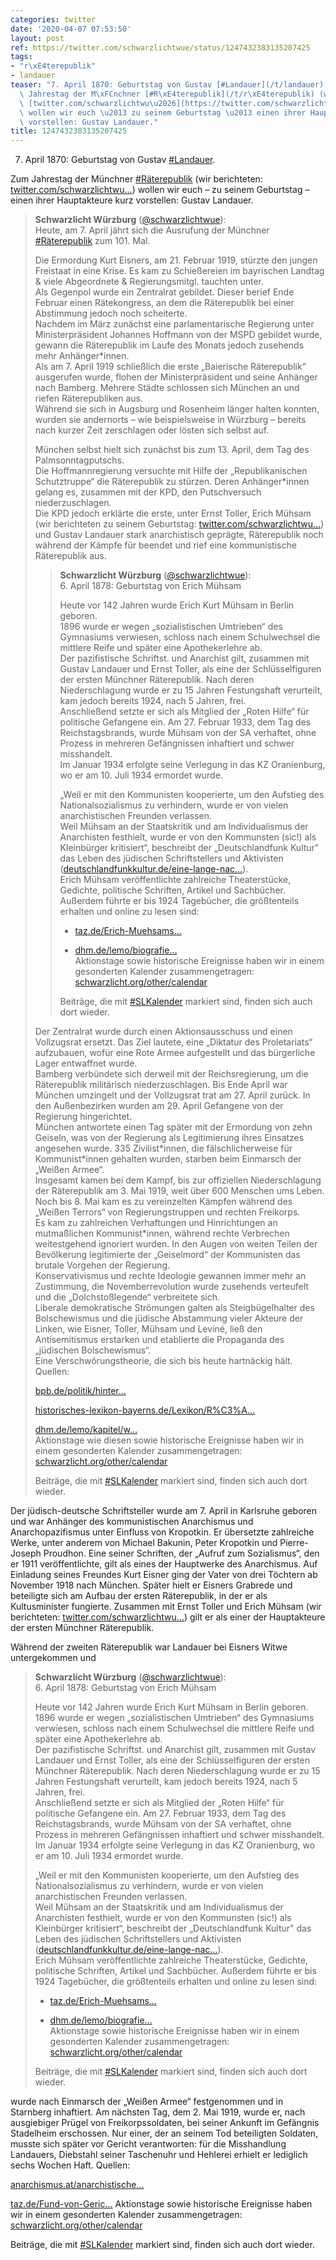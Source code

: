 ```yaml
---
categories: twitter
date: '2020-04-07 07:53:50'
layout: post
ref: https://twitter.com/schwarzlichtwue/status/1247432383135207425
tags:
- "r\xE4terepublik"
- landauer
teaser: "7. April 1870: Geburtstag von Gustav [#Landauer](/t/landauer). \n\n\n\nZum\
  \ Jahrestag der M\xFCnchner [#R\xE4terepublik](/t/r\xE4terepublik) (wir berichteten:\
  \ [twitter.com/schwarzlichtwu\u2026](https://twitter.com/schwarzlichtwue/status/1247431231152820224?s=19))\
  \ wollen wir euch \u2013 zu seinem Geburtstag \u2013 einen ihrer Hauptakteure kurz\
  \ vorstellen: Gustav Landauer."
title: 1247432383135207425
---
```

7. April 1870: Geburtstag von Gustav [#Landauer](/t/landauer). 



Zum Jahrestag der Münchner [#Räterepublik](/t/räterepublik) (wir berichteten: [twitter.com/schwarzlichtwu…](https://twitter.com/schwarzlichtwue/status/1247431231152820224?s=19)) wollen wir euch – zu seinem Geburtstag – einen ihrer Hauptakteure kurz vorstellen: Gustav Landauer.
> <b>Schwarzlicht Würzburg</b> ([@schwarzlichtwue](https://twitter.com/schwarzlichtwue)):  
>Heute, am 7. April jährt sich die Ausrufung der Münchner [#Räterepublik](/t/räterepublik) zum 101. Mal.   
>  
>  
>  
>Die Ermordung Kurt Eisners, am 21. Februar 1919, stürzte den jungen Freistaat in eine Krise. Es kam zu Schießereien im bayrischen Landtag &amp; viele Abgeordnete &amp; Regierungsmitgl. tauchten unter.  
>Als Gegenpol wurde ein Zentralrat gebildet. Dieser berief Ende Februar einen Rätekongress, an dem die Räterepublik bei einer Abstimmung jedoch noch scheiterte.  
>Nachdem im März zunächst eine parlamentarische Regierung unter Ministerpräsident Johannes Hoffmann von der MSPD gebildet wurde, gewann die Räterepublik im Laufe des Monats jedoch zusehends mehr Anhänger\*innen.  
>Als am 7. April 1919 schließlich die erste „Baierische Räterepublik“ ausgerufen wurde, flohen der Ministerpräsident und seine Anhänger nach Bamberg. Mehrere Städte schlossen sich München an und riefen Räterepubliken aus.  
>Während sie sich in Augsburg und Rosenheim länger halten konnten, wurden sie andernorts – wie beispielsweise in Würzburg – bereits nach kurzer Zeit zerschlagen oder lösten sich selbst auf.   
>  
>  
>  
>München selbst hielt sich zunächst bis zum 13. April, dem Tag des Palmsonntagputschs.  
>Die Hoffmannregierung versuchte mit Hilfe der „Republikanischen Schutztruppe“ die Räterepublik zu stürzen. Deren Anhänger\*innen gelang es, zusammen mit der KPD, den Putschversuch niederzuschlagen.  
>Die KPD jedoch erklärte die erste, unter Ernst Toller, Erich Mühsam (wir berichteten zu seinem Geburtstag: [twitter.com/schwarzlichtwu…](https://twitter.com/schwarzlichtwue/status/1247086898578931713?s=19)) und Gustav Landauer stark anarchistisch geprägte, Räterepublik noch während der Kämpfe für beendet und rief eine kommunistische Räterepublik aus.  
>> <b>Schwarzlicht Würzburg</b> ([@schwarzlichtwue](https://twitter.com/schwarzlichtwue)):    
>>6. April 1878: Geburtstag von Erich Mühsam    
>>    
>>    
>>    
>>Heute vor 142 Jahren wurde Erich Kurt Mühsam in Berlin geboren.    
>>1896 wurde er wegen „sozialistischen Umtrieben“ des Gymnasiums verwiesen, schloss nach einem Schulwechsel die mittlere Reife und später eine Apothekerlehre ab.    
>>Der pazifistische Schriftst. und Anarchist gilt, zusammen mit Gustav Landauer und Ernst Toller, als eine der Schlüsselfiguren der ersten Münchner Räterepublik. Nach deren Niederschlagung wurde er zu 15 Jahren Festungshaft verurteilt, kam  jedoch bereits 1924, nach 5 Jahren, frei.    
>>Anschließend setzte er sich als Mitglied der „Roten Hilfe“ für politische Gefangene ein. Am 27. Februar 1933, dem Tag des Reichstagsbrands, wurde Mühsam von der SA verhaftet, ohne Prozess in mehreren Gefängnissen inhaftiert und schwer misshandelt.    
>>Im Januar 1934 erfolgte seine Verlegung in das KZ Oranienburg, wo er am 10. Juli 1934 ermordet wurde.    
>>    
>>    
>>    
>>„Weil er mit den Kommunisten kooperierte, um den Aufstieg des Nationalsozialismus zu verhindern, wurde er von vielen anarchistischen Freunden verlassen.    
>>Weil Mühsam an der Staatskritik und am Individualismus der Anarchisten festhielt, wurde er von den Kommunsten (sic!) als Kleinbürger kritisiert“, beschreibt der „Deutschlandfunk Kultur" das Leben des jüdischen Schriftstellers und Aktivisten ([deutschlandfunkkultur.de/eine-lange-nac…](https://www.deutschlandfunkkultur.de/eine-lange-nacht-ueber-erich-muehsam-liebe-und-anarchie.1024.de.html?dram:article_id=414915)).    
>>Erich Mühsam veröffentlichte zahlreiche Theaterstücke, Gedichte, politische Schriften, Artikel und Sachbücher. Außerdem führte er bis 1924 Tagebücher, die größtenteils erhalten und online zu lesen sind:    
>>    
>>    
>>    
>>- [taz.de/Erich-Muehsams…](https://taz.de/Erich-Muehsams-Tagebuecher/!5611820/)    
>>    
>>- [dhm.de/lemo/biografie…](https://www.dhm.de/lemo/biografie/erich-muehsam)    
>>Aktionstage sowie historische Ereignisse haben wir in einem gesonderten Kalender zusammengetragen: [schwarzlicht.org/other/calendar](https://schwarzlicht.org/other/calendar)    
>>    
>>    
>>    
>>Beiträge, die mit [#SLKalender](/t/slkalender) markiert sind, finden sich auch dort wieder.    
>  
>  
>Der Zentralrat wurde durch einen Aktionsausschuss und einen Vollzugsrat ersetzt. Das Ziel lautete, eine „Diktatur des Proletariats“ aufzubauen, wofür eine Rote Armee aufgestellt und das bürgerliche Lager entwaffnet wurde.  
>Bamberg verbündete sich derweil mit der Reichsregierung, um die Räterepublik militärisch niederzuschlagen. Bis Ende April war München umzingelt und der Vollzugsrat trat am 27. April zurück. In den Außenbezirken wurden am 29. April Gefangene von der Regierung hingerichtet.  
>München antwortete einen Tag später mit der Ermordung von zehn Geiseln, was von der Regierung als Legitimierung ihres Einsatzes angesehen wurde. 335 Zivilist\*innen, die fälschlicherweise für Kommunist\*innen gehalten wurden, starben beim Einmarsch der „Weißen Armee“.  
>Insgesamt kamen bei dem Kampf, bis zur offiziellen Niederschlagung der Räterepublik am 3. Mai 1919, weit über 600 Menschen ums Leben. Noch bis 8. Mai kam es zu vereinzelten Kämpfen während des „Weißen Terrors“ von Regierungstruppen und rechten Freikorps.  
>Es kam zu zahlreichen Verhaftungen und Hinrichtungen an mutmaßlichen Kommunist\*innen, während rechte Verbrechen weitestgehend ignoriert wurden. In den Augen von weiten Teilen der Bevölkerung legitimierte der „Geiselmord“ der Kommunisten das brutale Vorgehen der Regierung.  
>Konservativismus und rechte Ideologie gewannen immer mehr an Zustimmung, die Novemberrevolution wurde zusehends verteufelt und die „Dolchstoßlegende“ verbreitete sich.  
>Liberale demokratische Strömungen galten als Steigbügelhalter des Bolschewismus und die jüdische Abstammung vieler Akteure der Linken, wie Eisner, Toller, Mühsam und Leviné, ließ den Antisemitismus erstarken und etablierte die Propaganda des „jüdischen Bolschewismus“.  
>Eine Verschwörungstheorie, die sich bis heute hartnäckig hält.  
>Quellen:  
>  
>  
>  
>[bpb.de/politik/hinter…](https://www.bpb.de/politik/hintergrund-aktuell/288869/100-jahre-muenchner-raeterepublik)   
>  
>  
>  
>[historisches-lexikon-bayerns.de/Lexikon/R%C3%A…](https://www.historisches-lexikon-bayerns.de/Lexikon/R%C3%A4terepublik_Baiern_(1919)#Eskalation_der_inneren_Konflikte_und_Sturz_der_kommunistischen_R.C3.A4teregierung)   
>  
>  
>  
>[dhm.de/lemo/kapitel/w…](https://www.dhm.de/lemo/kapitel/weimarer-republik/revolution-191819/muenchner-raeterepublik.html)  
>Aktionstage wie diesen sowie historische Ereignisse haben wir in einem gesonderten Kalender zusammengetragen: [schwarzlicht.org/other/calendar](https://schwarzlicht.org/other/calendar)  
>  
>  
>  
>Beiträge, die mit [#SLKalender](/t/slkalender) markiert sind, finden sich auch dort wieder.  


Der jüdisch-deutsche Schriftsteller wurde am 7. April in Karlsruhe geboren und war Anhänger des kommunistischen Anarchismus und Anarchopazifismus unter Einfluss von Kropotkin.
Er übersetzte zahlreiche Werke, unter anderem von Michael Bakunin, Peter Kropotkin und Pierre-Joseph Proudhon. Eine seiner Schriften, der „Aufruf zum Sozialismus“, den er 1911 veröffentlichte, gilt als eines der Hauptwerke des Anarchismus.
Auf Einladung seines Freundes Kurt Eisner ging der Vater von drei Töchtern ab November 1918 nach München. Später hielt er Eisners Grabrede und beteiligte sich am Aufbau der ersten Räterepublik, in der er als Kultusminister fungierte.
Zusammen mit Ernst Toller und Erich Mühsam (wir berichteten: [twitter.com/schwarzlichtwu…](https://twitter.com/schwarzlichtwue/status/1247086898578931713?s=19)) gilt er als einer der Hauptakteure der ersten Münchner Räterepublik. 

Während der zweiten Räterepublik war Landauer bei Eisners Witwe untergekommen und 
> <b>Schwarzlicht Würzburg</b> ([@schwarzlichtwue](https://twitter.com/schwarzlichtwue)):  
>6. April 1878: Geburtstag von Erich Mühsam  
>  
>  
>  
>Heute vor 142 Jahren wurde Erich Kurt Mühsam in Berlin geboren.  
>1896 wurde er wegen „sozialistischen Umtrieben“ des Gymnasiums verwiesen, schloss nach einem Schulwechsel die mittlere Reife und später eine Apothekerlehre ab.  
>Der pazifistische Schriftst. und Anarchist gilt, zusammen mit Gustav Landauer und Ernst Toller, als eine der Schlüsselfiguren der ersten Münchner Räterepublik. Nach deren Niederschlagung wurde er zu 15 Jahren Festungshaft verurteilt, kam  jedoch bereits 1924, nach 5 Jahren, frei.  
>Anschließend setzte er sich als Mitglied der „Roten Hilfe“ für politische Gefangene ein. Am 27. Februar 1933, dem Tag des Reichstagsbrands, wurde Mühsam von der SA verhaftet, ohne Prozess in mehreren Gefängnissen inhaftiert und schwer misshandelt.  
>Im Januar 1934 erfolgte seine Verlegung in das KZ Oranienburg, wo er am 10. Juli 1934 ermordet wurde.  
>  
>  
>  
>„Weil er mit den Kommunisten kooperierte, um den Aufstieg des Nationalsozialismus zu verhindern, wurde er von vielen anarchistischen Freunden verlassen.  
>Weil Mühsam an der Staatskritik und am Individualismus der Anarchisten festhielt, wurde er von den Kommunsten (sic!) als Kleinbürger kritisiert“, beschreibt der „Deutschlandfunk Kultur" das Leben des jüdischen Schriftstellers und Aktivisten ([deutschlandfunkkultur.de/eine-lange-nac…](https://www.deutschlandfunkkultur.de/eine-lange-nacht-ueber-erich-muehsam-liebe-und-anarchie.1024.de.html?dram:article_id=414915)).  
>Erich Mühsam veröffentlichte zahlreiche Theaterstücke, Gedichte, politische Schriften, Artikel und Sachbücher. Außerdem führte er bis 1924 Tagebücher, die größtenteils erhalten und online zu lesen sind:  
>  
>  
>  
>- [taz.de/Erich-Muehsams…](https://taz.de/Erich-Muehsams-Tagebuecher/!5611820/)  
>  
>- [dhm.de/lemo/biografie…](https://www.dhm.de/lemo/biografie/erich-muehsam)  
>Aktionstage sowie historische Ereignisse haben wir in einem gesonderten Kalender zusammengetragen: [schwarzlicht.org/other/calendar](https://schwarzlicht.org/other/calendar)  
>  
>  
>  
>Beiträge, die mit [#SLKalender](/t/slkalender) markiert sind, finden sich auch dort wieder.  


 wurde nach Einmarsch der „Weißen Armee“ festgenommen und in Starnberg inhaftiert. Am nächsten Tag, dem 2. Mai 1919, wurde er, nach ausgiebiger Prügel von Freikorpssoldaten, bei seiner Ankunft im Gefängnis Stadelheim erschossen.
Nur einer, der an seinem Tod beteiligten Soldaten, musste sich später vor Gericht verantworten: für die Misshandlung Landauers, Diebstahl seiner Taschenuhr und Hehlerei erhielt er lediglich sechs Wochen Haft.
Quellen:



[anarchismus.at/anarchistische…](https://www.anarchismus.at/anarchistische-klassiker/gustav-landauer/113-gustav-landauer-1870-1919-kurzbiografie)



[taz.de/Fund-von-Geric…](https://taz.de/Fund-von-Gerichtsakten-im-Fall-Landauer/!5588911/)
Aktionstage sowie historische Ereignisse haben wir in einem gesonderten Kalender zusammengetragen: [schwarzlicht.org/other/calendar](https://schwarzlicht.org/other/calendar)



Beiträge, die mit [#SLKalender](/t/slkalender) markiert sind, finden sich auch dort wieder.